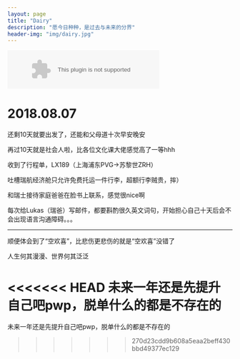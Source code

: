 ```yaml
---
layout: page
title: "Dairy"
description: "愿今日种种，是过去与未来的分界"
header-img: "img/dairy.jpg"
---
```


<embed src="//music.163.com/style/swf/widget.swf?sid=1297742798&type=2&auto=1&width=320&height=66" width="340" height="86"  allowNetworking="all">

# 2018.08.07

还剩10天就要出发了，还能和父母道十次早安晚安

再过10天就是社会人啦，比各位文化课大佬感觉高了一等hhh

收到了行程单，LX189（上海浦东PVG->苏黎世ZRH）

吐槽瑞航经济舱只允许免费托运一件行李，超额行李贼贵，摔）

和瑞士接待家庭爸爸在脸书上联系，感觉很nice啊

每次给Lukas（瑞爸）写邮件，都要斟酌很久英文词句，开始担心自己十天后会不会出现语言沟通障碍。。。

------

顺便体会到了“空欢喜”，比悲伤更悲伤的就是“空欢喜”没错了

人生何其漫漫、世界何其泛泛

<<<<<<< HEAD
未来一年还是先提升自己吧pwp，脱单什么的都是不存在的
=======
未来一年还是先提升自己吧pwp，脱单什么的都是不存在的
>>>>>>> 270d23cdd9b608a5eaa2beff430bbd49377ec129
